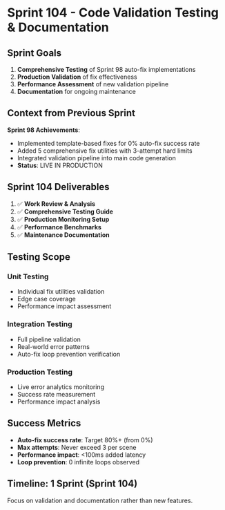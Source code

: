 # Sprint 104 - Code Validation Testing & Documentation

## Sprint Goals

1. **Comprehensive Testing** of Sprint 98 auto-fix implementations
2. **Production Validation** of fix effectiveness
3. **Performance Assessment** of new validation pipeline
4. **Documentation** for ongoing maintenance

## Context from Previous Sprint

**Sprint 98 Achievements**:
- Implemented template-based fixes for 0% auto-fix success rate
- Added 5 comprehensive fix utilities with 3-attempt hard limits
- Integrated validation pipeline into main code generation
- **Status**: LIVE IN PRODUCTION

## Sprint 104 Deliverables

1. ✅ **Work Review & Analysis**
2. ✅ **Comprehensive Testing Guide**
3. ✅ **Production Monitoring Setup**
4. ✅ **Performance Benchmarks**
5. ✅ **Maintenance Documentation**

## Testing Scope

### Unit Testing
- Individual fix utilities validation
- Edge case coverage
- Performance impact assessment

### Integration Testing  
- Full pipeline validation
- Real-world error patterns
- Auto-fix loop prevention verification

### Production Testing
- Live error analytics monitoring
- Success rate measurement
- Performance impact analysis

## Success Metrics

- **Auto-fix success rate**: Target 80%+ (from 0%)
- **Max attempts**: Never exceed 3 per scene
- **Performance impact**: <100ms added latency
- **Loop prevention**: 0 infinite loops observed

## Timeline: 1 Sprint (Sprint 104)

Focus on validation and documentation rather than new features.